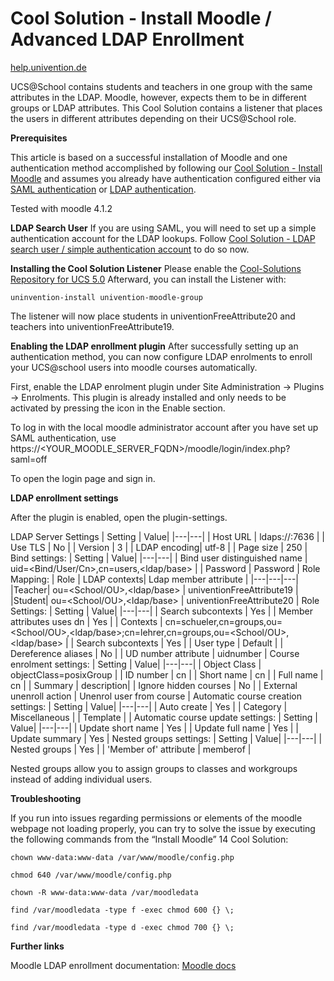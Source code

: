 # Cool Solution - Install Moodle / Advanced LDAP Enrollment

[help.univention.de](https://help.univention.com/t/cool-solution-install-moodle-advanced-ldap-enrollment/21318)

UCS@School contains students and teachers in one group with the same attributes in the LDAP. Moodle, however, expects them to be in different groups or LDAP attributes. This Cool Solution contains a listener that places the users in different attributes depending on their UCS@School role.

**Prerequisites**

This article is based on a successful installation of Moodle and one authentication method accomplished by following our [Cool Solution - Install Moodle](https://help.univention.com/t/cool-solution-install-moodle/12258) and assumes you already have authentication configured either via [SAML authentication](https://help.univention.com/t/cool-solution-install-moodle-saml-authentication/12299) or [LDAP authentication](https://help.univention.com/t/cool-solution-install-moodle-ldap-authentication/12297).

Tested with moodle 4.1.2

**LDAP Search User**
If you are using SAML, you will need to set up a simple authentication account for the LDAP lookups. Follow [Cool Solution - LDAP search user / simple authentication account](https://help.univention.com/t/cool-solution-ldap-search-user-simple-authentication-account/11818) to do so now.

**Installing the Cool Solution Listener**
Please enable the [Cool-Solutions Repository for UCS 5.0](https://help.univention.com/t/cool-solutions-articles-and-repository/11517) Afterward, you can install the Listener with:
```
uninvention-install univention-moodle-group
```
The listener will now place students in univentionFreeAttribute20 and teachers into univentionFreeAttribute19.

**Enabling the LDAP enrollment plugin**
After successfully setting up an authentication method, you can now configure LDAP enrolments to enroll your UCS@school users into moodle courses automatically.

First, enable the LDAP enrolment plugin under Site Administration -> Plugins -> Enrolments. This plugin is already installed and only needs to be activated by pressing the icon in the Enable section.

To log in with the local moodle administrator account after you have set up SAML authentication, use https://<YOUR_MOODLE_SERVER_FQDN>/moodle/login/index.php?saml=off

To open the login page and sign in.

**LDAP enrollment settings**

After the plugin is enabled, open the plugin-settings.

LDAP Server Settings
| Setting | Value|
|---|---|
| Host URL | ldaps://<server FQDN>:7636 |
| Use TLS | No |
| Version | 3 |
| LDAP encoding| utf-8 |
| Page size | 250 |
Bind settings:
| Setting | Value|
|---|---|
| Bind user distinguished name | uid=<Bind/User/Cn>,cn=users,<ldap/base> |
| Password | Password |
Role Mapping:
| Role | LDAP contexts| Ldap member attribute |
|---|---|---|
|Teacher| ou=<School/OU>,<ldap/base> | univentionFreeAttribute19 |
|Student| ou=<School/OU>,<ldap/base> | univentionFreeAttribute20 |
Role Settings:
| Setting | Value|
|---|---|
| Search subcontexts | Yes |
| Member attributes uses dn | Yes |
| Contexts | cn=schueler,cn=groups,ou=<School/OU>,<ldap/base>;cn=lehrer,cn=groups,ou=<School/OU>,<ldap/base> |
| Search subcontexts | Yes |
| User type | Default |
| Dereference aliases | No |
| UD number attribute | uidnumber |
Course enrolment settings:
| Setting | Value|
|---|---|
| Object Class | objectClass=posixGroup |
| ID number | cn |
| Short name | cn |
| Full name | cn |
| Summary |  description|
| Ignore hidden courses | No |
| External unenroll action | Unenrol user from course |
Automatic course creation settings:
| Setting | Value|
|---|---|
| Auto create | Yes |
| Category | Miscellaneous |
| Template |  |
Automatic course update settings:
| Setting | Value|
|---|---|
| Update short name | Yes |
| Update full name | Yes |
| Update summary | Yes |
Nested groups settings:
| Setting | Value|
|---|---|
| Nested groups | Yes |
| 'Member of' attribute | memberof |

Nested groups allow you to assign groups to classes and workgroups instead of adding individual users.

**Troubleshooting**

If you run into issues regarding permissions or elements of the moodle webpage not loading properly, you can try to solve the issue by executing the following commands from the “Install Moodle” 14 Cool Solution:

`chown www-data:www-data /var/www/moodle/config.php`

`chmod 640 /var/www/moodle/config.php`

`chown -R www-data:www-data /var/moodledata`

`find /var/moodledata -type f -exec chmod 600 {} \;`

`find /var/moodledata -type d -exec chmod 700 {} \;`

**Further links**

Moodle LDAP enrollment documentation: [Moodle docs](https://docs.moodle.org/39/en/LDAP_enrolment)
